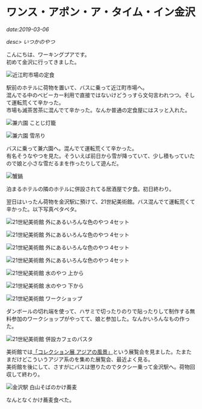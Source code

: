 # ワンス・アポン・ア・タイム・イン金沢

*date:2019-03-06*

*desc> いつかのやつ*

こんにちは、ワーキングプアです。  
初めて金沢に行ってきました。

![近江町市場の定食](/static/img/posts/20190306_01.jpg=780x1040)

駅前のホテルに荷物を置いて、バスに乗って近江町市場へ。  
混んでる中のベビーカー利用で直接ではないけどうっすら文句言われつつ。そして運転荒くて辛かった。  
市場も滅茶苦茶に混んでて辛かった。なんか普通の定食屋にはスッと入れた。

![兼六園 ことじ灯籠](/static/img/posts/20190306_02.jpg=780x1040)

![兼六園 雪吊り](/static/img/posts/20190306_03.jpg=780x1040)

バスに乗って兼六園へ。混んでて運転荒くて辛かった。  
有名そうなやつを見た。そういえば前日から雪が降っていて、少し積もっていたので娘と小さな雪だるまを作ったりして遊んだ。

![蟹鍋](/static/img/posts/20190306_04.jpg=780x1040)

泊まるホテルの隣のホテルに併設されてる居酒屋で夕食。初日終わり。

翌日はいったん荷物を金沢駅に預けて、21世紀美術館。バス混んでて運転荒くて辛かった。以下写真ペタペタ。

![21世紀美術館 外にあるいろんな色のやつ 4セット](/static/img/posts/20190306_05.jpg=780x1040)

![21世紀美術館 外にあるいろんな色のやつ 4セット](/static/img/posts/20190306_06.jpg=780x1040)

![21世紀美術館 外にあるいろんな色のやつ 4セット](/static/img/posts/20190306_07.jpg=780x1040)

![21世紀美術館 外にあるいろんな色のやつ 4セット](/static/img/posts/20190306_08.jpg=780x585)

![21世紀美術館 水のやつ 上から](/static/img/posts/20190306_09.jpg=780x1040)

![21世紀美術館 水のやつ 下から](/static/img/posts/20190306_10.jpg=780x1040)

![21世紀美術館 ワークショップ](/static/img/posts/20190306_11.jpg=780x585)

ダンボールの切れ端を使って、ハサミで切ったりのりで貼ったりして制作する無料参加のワークショップがやってて、娘と参加した。なんかいろんなもの作った。

![21世紀美術館 併設カフェのパスタ](/static/img/posts/20190306_12.jpg=780x1040)

美術館では[「コレクション展 アジアの風景」](https://www.kanazawa21.jp/data_list.php?g=45&d=1762)という展覧会を見ました。たまたまだけどこういうアジア系のを集めた展覧会、最近よく見る。  
美術館を後にして、さすがにバスは懲りたのでタクシー乗って金沢駅へ。荷物回収して終わり。

![金沢駅 白山そばのかけ蕎麦](/static/img/posts/20190306_13.jpg=780x1040)

なんとなくかけ蕎麦食べた。
